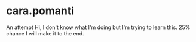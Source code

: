# cara.pomanti
An attempt 
Hi, I don't know what I'm doing but I'm trying to learn this.
25% chance I will make it to the end. 
